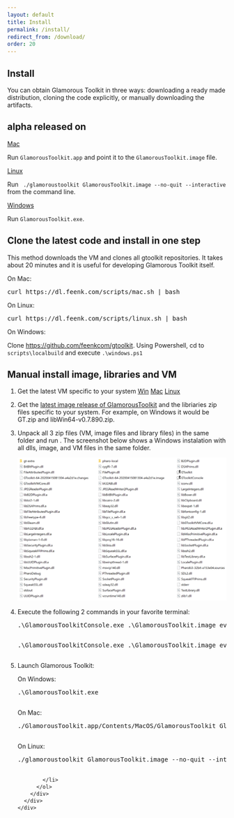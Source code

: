 ```yaml
---
layout: default
title: Install
permalink: /install/
redirect_from: /download/
order: 20
---
```


<section id="install">
  <div class="container pt-5 pb-5 jumbotron-small">
    <div class="row">
      <div class="col-lg-8">
          <h1 class="center-text">Install</h1>
          <p class="lead">You can obtain Glamorous Toolkit in three ways: downloading a ready made distribution, cloning the code explicitly, or manually downloading the artifacts.</p>
      </div>
    </div>
    <div class="row">
      <div class="col-lg-12">
        <h2><span class="gtversion"> </span> alpha released on <span class="releasedate"></span></h2> 
      </div>
      <div class="col-lg-4 vspace">
        <a id="osx64" href="https://dl.feenk.com/gt/GlamorousToolkitOSX64-release.zip" class="download-button btn btn-lg btn-block" data-switcher-content="os x">
          <i class="fas fa-download fa-fw margin-right"></i><span>Mac</span>
        </a>
        <p class="padding center">Run <code>GlamorousToolkit.app</code> and point it to the <code>GlamorousToolkit.image</code> file.</p>
      </div>
      <div class="col-lg-4 vspace">
        <a id="linux64" href="https://dl.feenk.com/gt/GlamorousToolkitLinux64-release.zip" class="download-button btn btn-lg btn-block" data-switcher-content="linux">
          <i class="fas fa-download fa-fw margin-right"></i><span>Linux </span>
        </a>
        <p class="padding center">Run <code> ./glamoroustoolkit GlamorousToolkit.image --no-quit --interactive</code> from the command line.</p>
      </div>
      <div class="col-lg-4 vspace">
        <a id="win64" href="https://dl.feenk.com/gt/GlamorousToolkitWin64-release.zip" class="download-button btn btn-lg btn-block" data-switcher-content="windows">
          <i class="fas fa-download fa-fw margin-right"></i><span>Windows</span>
        </a>
        <p class="padding center">Run <code>GlamorousToolkit.exe</code>.</p>
      </div>
    </div> 
    <div class="row vspace">
      <div class="col-lg-12">
        <h2>Clone the latest code and install in one step</h2>
        <p>This method downloads the VM and clones all gtoolkit repositories. It takes about 20 minutes and it is useful for developing Glamorous Toolkit itself.</p>
      </div>
      <div class="col-lg-8">
        <div class="instructions-item selected" area-labelledby="pharo-70">
          <p>On Mac:</p>
          <pre>curl https://dl.feenk.com/scripts/mac.sh | bash</pre>
          <p>On Linux:</p>
          <pre>curl https://dl.feenk.com/scripts/linux.sh | bash</pre>
          <p>On Windows:</p>
          <p>Clone <a href="https://github.com/feenkcom/gtoolkit/">https://github.com/feenkcom/gtoolkit</a>. Using Powershell, cd to <code>scripts\localbuild</code> and execute <code>.\windows.ps1</code> </p>
        </div>
      </div>
    </div>
    <div class="row vspace">
      <div class="col-lg-8">
        <h2>Manual install image, libraries and VM</h2>
      </div>
            <div class="col-lg-8">
        <div class="instructions-item selected" area-labelledby="pharo-70">
          <ol>
            <li>
                <p>Get the latest VM specific to your system 
                <a href="https://github.com/feenkcom/gtoolkit/releases/latest/download/GlamorousToolkitVM-8.2.0-win64-bin.zip" class="btn btn-lg btn-default">Win</a>
                <a href="https://github.com/feenkcom/gtoolkit/releases/latest/download/GlamorousToolkitVM-8.2.0-mac64-bin.zip" class="btn btn-lg btn-default">Mac</a>
                <a href="https://github.com/feenkcom/gtoolkit/releases/latest/download/GlamorousToolkitVM-8.2.0-linux64-bin.zip" class="btn btn-lg btn-default">Linux</a> 
                </p>
            </li>
             <li>
                <p>Get the <a href="https://github.com/feenkcom/gtoolkit/releases/latest" class="btn btn-lg btn-default">latest image release of GlamorousToolkit</a> and the libriaries zip files specific to your system. For example, on Windows it would be GT.zip and libWin64-v0.7.890.zip.
                </p>
            </li>
            <li>
                <p>Unpack all 3 zip files (VM, image files and library files) in the same folder and run . The screenshot below shows a Windows instalation with all dlls, image, and VM files in the same folder.</p>
                <img src="/assets/pictures/manual-install-gt.png"/>
            </li>
            <li>
                <p>Execute the following 2 commands in your favorite terminal:</p>
                <pre>.\GlamorousToolkitConsole.exe .\GlamorousToolkit.image eval --save "ThreadedFFIMigration enableThreadedFFI."
                </pre>
                <pre>.\GlamorousToolkitConsole.exe .\GlamorousToolkit.image eval --save "GtWorld openWithShutdownListener. 30 seconds wait. BlHost pickHost universe snapshot: true andQuit: true."
                </pre>
            </li>
            <li>
                <p>Launch Glamorous Toolkit:</p>
                <p>On Windows:</p>
                <pre>.\GlamorousToolkit.exe
                </pre>
                <p>On Mac:</p>
                 <pre>./GlamorousToolkit.app/Contents/MacOS/GlamorousToolkit GlamorousToolkit.image --no-quit --interactive
                 </pre>
                <p>On Linux:</p>
                <pre>./glamoroustoolkit GlamorousToolkit.image --no-quit --interactive
                </pre>

            </li>
          </ol>
        </div>
      </div>
    </div>

  </div> <!-- /container -->
</section>
